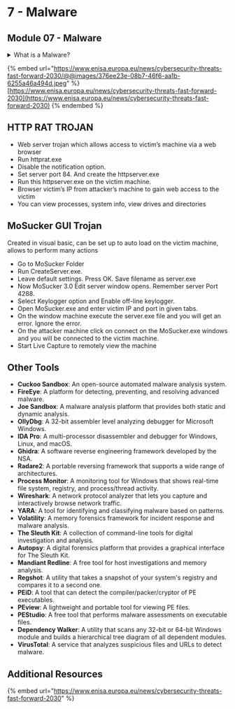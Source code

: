 # 7 - Malware

## Module 07 - Malware

<details>

<summary>What is a Malware?</summary>

**Malware** is a broad term that stands for "malicious software." It refers to any software specifically created with the intent to cause harm to computer systems, networks, or users. Malware can take various forms and can cause a wide range of problems, including data theft, system damage, unauthorized access, and more. Some common types of malware include:

1. **Viruses:** Viruses attach themselves to legitimate programs and spread when these programs are executed. They can cause damage to files, steal data, or take control of a system.
2. **Worms:** Worms are self-replicating programs that can spread across networks or the internet without user interaction. They can cause network congestion and exploit vulnerabilities.
3. **Trojans:** Trojans, short for "Trojan Horses," are deceptive programs that appear benign but have malicious functions. They often trick users into executing them.
4. **Ransomware:** Ransomware encrypts a user's data and demands a ransom in exchange for the decryption key. It can lead to data loss or financial extortion.
5. **Spyware:** Spyware monitors a user's activities without their knowledge and collects information like passwords, browsing habits, and personal data, which can be sent to a third party.
6. **Adware:** Adware displays unwanted advertisements and can redirect web traffic to generate revenue for the malware creator.
7. **Rootkits:** Rootkits hide themselves within a system and provide unauthorized access to the attacker. They can be challenging to detect and remove.
8. **Keyloggers:** Keyloggers record keystrokes on a computer, potentially capturing sensitive information such as passwords and credit card numbers.
9. **Botnets:** Botnets are networks of compromised computers, or "bots," controlled by a central server. They are often used to perform large-scale coordinated attacks, such as Distributed Denial of Service (DDoS) attacks.
10. **Fileless Malware:** Fileless malware operates in memory, making it harder to detect as it doesn't leave traces on a computer's hard drive.

### **Static Analysis**

* _**Header Inspection**_: Examine the headers of the executable file. Common executable file formats include PE (Portable Executable) for Windows and ELF (Executable and Linkable Format) for Linux.
* _**Disassembly**_: Disassemble the binary code using a disassembler like IDA Pro, Ghidra, or Radare2. These tools can assist in navigating the assembly code and pinpointing the entry point.

### **Dynamic Analysis**

* _**Debugging**_: Utilize a debugger such as OllyDbg, WinDbg, or GDB to execute the executable in a controlled environment. Set breakpoints and step through the code until you reach the entry point.
* _**Monitoring Tools**_: Employ tools like Process Monitor (ProcMon) on Windows or strace on Linux to track system calls and determine when the executable is loaded and begins execution.

### **Strings and Signatures**

* _**String Analysis**_: Search for strings within the executable that may provide clues to the entry point. Some malware authors leave identifiable strings.
* _**Signature-Based Detection**_: Utilize antivirus or anti-malware tools with signature databases to recognize known malware and their respective entry points.

### **Code Emulation and Analysis**

* _**Sandboxing**_: Execute the executable in a controlled environment, commonly referred to as a sandbox, and observe its behavior. Analyze the resulting logs or outputs for indications of the entry point.

</details>

{% embed url="https://www.enisa.europa.eu/news/cybersecurity-threats-fast-forward-2030/@@images/376ee23e-08b7-46f6-aa1b-6255a46a494d.jpeg" %}
[https://www.enisa.europa.eu/news/cybersecurity-threats-fast-forward-2030](https://www.enisa.europa.eu/news/cybersecurity-threats-fast-forward-2030)
{% endembed %}

## HTTP RAT TROJAN&#x20;

* Web server trojan which allows access to victim’s machine via a web browser
* Run httprat.exe
* Disable the notification option.
* Set server port 84. And create the httpserver.exe
* Run this httpserver.exe on the victim machine.
* Browser victim’s IP from attacker’s machine to gain web access to the victim
* You can view processes, system info, view drives and directories

## MoSucker GUI Trojan

Created in visual basic, can be set up to auto load on the victim machine, allows to perform many actions

* Go to MoSucker Folder
* Run CreateServer.exe.
* Leave default settings. Press OK. Save filename as server.exe
* Now MoSucker 3.0 Edit server window opens. Remember server Port 4288.
* Select Keylogger option and Enable off-line keylogger.
* Open MoSucker.exe and enter victim IP and port in given tabs.
* On the window machine execute the server.exe file and you will get an error. Ignore the error.
* On the attacker machine click on connect on the MoSucker.exe windows and you will be connected to the victim machine.
* Start Live Capture to remotely view the machine

## Other Tools

* **Cuckoo Sandbox**: An open-source automated malware analysis system.
* **FireEye**: A platform for detecting, preventing, and resolving advanced malware.
* **Joe Sandbox**: A malware analysis platform that provides both static and dynamic analysis.
* **OllyDbg**: A 32-bit assembler level analyzing debugger for Microsoft Windows.
* **IDA Pro**: A multi-processor disassembler and debugger for Windows, Linux, and macOS.
* **Ghidra**: A software reverse engineering framework developed by the NSA.
* **Radare2**: A portable reversing framework that supports a wide range of architectures.
* **Process Monitor**: A monitoring tool for Windows that shows real-time file system, registry, and process/thread activity.
* **Wireshark**: A network protocol analyzer that lets you capture and interactively browse network traffic.
* **YARA**: A tool for identifying and classifying malware based on patterns.
* **Volatility**: A memory forensics framework for incident response and malware analysis.
* **The Sleuth Kit**: A collection of command-line tools for digital investigation and analysis.
* **Autopsy**: A digital forensics platform that provides a graphical interface for The Sleuth Kit.
* **Mandiant Redline**: A free tool for host investigations and memory analysis.
* **Regshot**: A utility that takes a snapshot of your system's registry and compares it to a second one.
* **PEiD**: A tool that can detect the compiler/packer/cryptor of PE executables.
* **PEview**: A lightweight and portable tool for viewing PE files.
* **PEStudio**: A free tool that performs malware assessments on executable files.
* **Dependency Walker**: A utility that scans any 32-bit or 64-bit Windows module and builds a hierarchical tree diagram of all dependent modules.
* **VirusTotal**: A service that analyzes suspicious files and URLs to detect malware.

## Additional Resources









{% embed url="https://www.enisa.europa.eu/news/cybersecurity-threats-fast-forward-2030" %}
